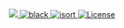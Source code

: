 <p align="center">

  <a href="https://codecov.io/gh/jalvaradosegura/tmp-folder">
    <img src="https://codecov.io/gh/jalvaradosegura/tmp-folder/branch/main/graph/badge.svg?token=IL5PVTYVRV"/>
  </a>

  <a href="https://github.com/psf/black" target="_blank">
    <img src="https://img.shields.io/badge/code%20style-black-000000.svg" alt="black">
  </a>

  <a href="https://pycqa.github.io/isort/" target="_blank">
    <img src="https://img.shields.io/badge/%20imports-isort-%231674b1?style=flat&labelColor=ef8336" alt="isort">
  </a>

  <a href="https://github.com/jalvaradosegura/tmp-folder/actions/workflows/unit_tests.yml" target="_blank">
    <img src="https://github.com/jalvaradosegura/tmp-folder/actions/workflows/unit_tests.yml/badge.svg" alt="License">
  </a>

</p>
